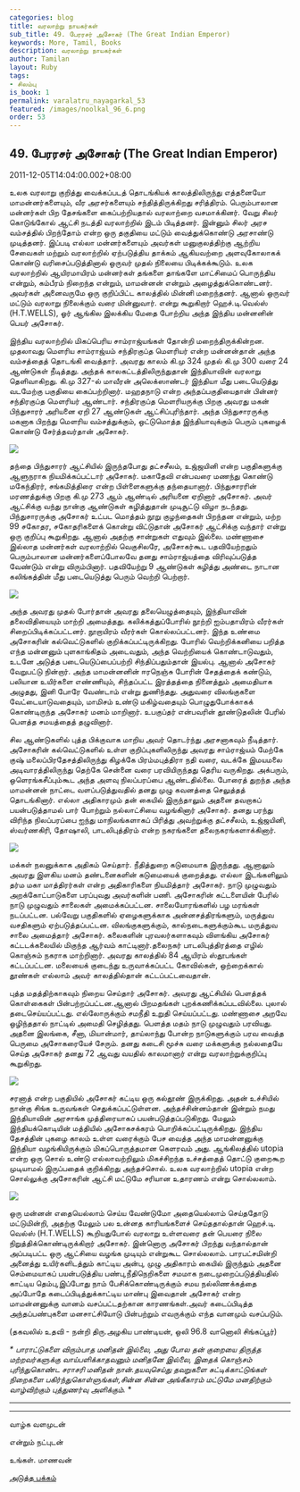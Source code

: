 ```yaml
---
categories: blog
title: வரலாற்று நாயகர்கள்
sub_title: 49. பேரரசர் அசோகர் (The Great Indian Emperor)
keywords: More, Tamil, Books
description: வரலாற்று நாயகர்கள்
author: Tamilan
layout: Ruby
tags:
- சிலம்பு
is_book: 1
permalink: varalatru_nayagarkal_53
featured: /images/noolkal_96_6.png
order: 53
---
```



## 49. பேரரசர் அசோகர் (The Great Indian Emperor)

2011-12-05T14:04:00.002+08:00

உலக வரலாறு குறித்து வைக்கப்படத் தொடங்கியக் காலத்திலிருந்து எத்தனையோ மாமன்னர்களையும், வீர அரசர்களையும் சந்தித்திருக்கிறது சரித்திரம். பெரும்பாலான மன்னர்கள் பிற தேசங்களை கைப்பற்றியதால் வரலாற்றை வசமாக்கினர். வேறு சிலர் கொடுங்கோல் ஆட்சி நடத்தி வரலாற்றில் இடம் பிடித்தனர். இன்னும் சிலர் அரச வம்சத்தில் பிறந்தோம் என்ற ஒரு தகுதியை மட்டும் வைத்துக்கொண்டு அரசாண்டு முடித்தனர். இப்படி எல்லா மன்னர்களையும் அவர்கள் மனுகுலத்திற்கு ஆற்றிய சேவைகள் மற்றும் வரலாற்றில் ஏற்படுத்திய தாக்கம் ஆகியவற்றை அளவுகோலாகக் கொண்டு வரிசைப்படுத்தினால் ஒருவர் முதல் நிலையை பிடிக்கக்கூடும். உலக வரலாற்றில் ஆயிரமாயிரம் மன்னர்கள் தங்களை தாங்களே மாட்சிமைப் பொருந்திய என்றும், கம்பீரம் நிறைந்த என்றும், மாமன்னன் என்றும் அழைத்துக்கொண்டனர். அவர்கள் அனைவருமே ஒரு குறிப்பிட்ட காலத்தில் மின்னி மறைந்தனர். ஆனால் ஒருவர் மட்டும் வரலாறு நிலைக்கும் வரை மின்னுவார். என்று கூறுகிறார் ஹெச்.டி.வெல்ஸ் (H.T.WELLS), ஓர் ஆங்கில இலக்கிய மேதை போற்றிய அந்த இந்திய மன்னனின் பெயர் அசோகர்.

இந்திய வரலாற்றில் மிகப்பெரிய சாம்ராஜ்யங்கள் தோன்றி மறைந்திருக்கின்றன. முதலாவது மெளரிய சாம்ராஜ்யம் சந்திரகுப்த மெளரியர் என்ற மன்னன்தான் அந்த வம்சத்தைத் தொடங்கி வைத்தார். அவரது காலம் கி.மு 324 முதல் கி.மு 300 வரை 24 ஆண்டுகள் நீடித்தது. அந்தக் காலகட்டத்திலிருந்துதான் இந்தியாவின் வரலாறு தெளிவாகிறது. கி.மு 327-ல் மாவீரன் அலெக்ஸாண்டர் இந்தியா மீது படையெடுத்து வடமேற்கு பகுதியை கைப்பற்றினார். மஹதநாடு என்ற அந்தப்பகுதியைதான் பின்னர் சந்திரகுப்த மெளரியர் ஆண்டார். சந்திரகுப்த மெளரியருக்கு பிறகு அவரது மகன் பிந்துசாரர் அரியனை ஏறி 27 ஆண்டுகள் ஆட்சிப்புரிந்தார். அந்த பிந்துசாரருக்கு மகனாக பிறந்து மெளரிய வம்சத்துக்கும், ஒட்டுமொத்த இந்தியாவுக்கும் பெரும் புகழைக் கொண்டு சேர்த்தவர்தான் அசோகர்.

![](http://4.bp.blogspot.com/-_dXkBdCjSas/Ttxb1T1etaI/AAAAAAAABBM/N1lfHz9HqgI/s320/ashoka2.jpg)

தந்தை பிந்துசாரர் ஆட்சியில் இருந்தபோது தட்சசீலம், உஜ்ஜயினி என்ற பகுதிகளுக்கு ஆளுநராக நியமிக்கப்பட்டார் அசோகர். மகாதேவி என்பவரை மணந்து கொண்டு மகேந்திரர், சங்கமித்திரை என்ற பிள்ளைகளுக்கு தந்தையானார். பிந்துசாரரின் மரணத்துக்கு பிறகு கி.மு 273 ஆம் ஆண்டில் அரியனை ஏறினார் அசோகர். அவர் ஆட்சிக்கு வந்து நான்கு ஆண்டுகள் கழித்துதான் முடிசூட்டு விழா நடந்தது. பிந்துசாரருக்கு அசோகர் உட்பட மொத்தம் நூறு குழந்தைகள் பிறந்தன என்றும், மற்ற 99 சகோதர, சகோதரிகளைக் கொன்று விட்டுதான் அசோகர் ஆட்சிக்கு வந்தார் என்று ஒரு குறிப்பு கூறுகிறது. ஆனால் அதற்கு சான்றுகள் எதுவும் இல்லை. மண்ணாசை இல்லாத மன்னர்கள் வரலாற்றில் வெகுசிலரே, அசோகர்கூட பதவியேற்றதும் பெரும்பாலான மன்னர்களைப்போலவே தனது சாம்ராஜ்யத்தை விரிவுப்படுத்த வேண்டும் என்று விரும்பினார். பதவியேற்று 9 ஆண்டுகள் கழித்து அண்டை நாடான கலிங்கத்தின் மீது படையெடுத்து பெரும் வெற்றி பெற்றார்.

![](http://2.bp.blogspot.com/-BLRPTG1AgoU/Ttxb9QiAr4I/AAAAAAAABBU/CpD7t-SFB8o/s320/ashoka-CZ52_l.jpg)

அந்த அவரது முதல் போர்தான் அவரது தலையெழுத்தையும், இந்தியாவின் தலைவிதியையும் மாற்றி அமைத்தது. கலிக்கத்துப்போரில் நூற்றி ஐம்பதாயிரம் வீரர்கள் சிறைப்பிடிக்கப்பட்டனர். நூறாயிரம் வீரர்கள் கொல்லப்பட்டனர். இந்த உண்மை அசோகரின் கல்வெட்டுகளில் குறிக்கப்பட்டிருக்கிறது. போரில் வெற்றிக்கனியை பறித்த எந்த மன்னனும் புளகாங்கிதம் அடைவதும், அந்த வெற்றியைக் கொண்டாடுவதும், உடனே அடுத்த படையெடுப்பைப்பற்றி சிந்திப்பதும்தான் இயல்பு. ஆனால் அசோகர் வேறுபட்டு நின்றார். அந்த மாமன்னனின் ஈரநெஞ்சு போரின் சேதத்தைக் கண்டும், பலியான உயிர்களை எண்ணியும், சிந்தப்பட்ட இரத்தத்தை நினைத்தும் அமைதியாக அழுதது, இனி போரே வேண்டாம் என்று துணிந்தது. அதுவரை விலங்குகளை வேட்டையாடுவதையும், மாமிசம் உண்டு மகிழ்வதையும் பொழுதுபோக்காகக் கொண்டிருந்த அசோகர் மனம் மாறினார். உபகுப்தர் என்பவரின் தூண்டுதலின் பேரில் பெளத்த சமயத்தைத் தழுவினார்.

சில ஆண்டுகளில் புத்த பிக்குவாக மாறிய அவர் தொடர்ந்து அரசனாகவும் நீடித்தார். அசோகரின் கல்வெட்டுகளில் உள்ள குறிப்புகளிலிருந்து அவரது சாம்ராஜ்யம் மேற்கே குஷ் மலைப்பிரதேசத்திலிருந்து கிழக்கே பிரம்மபுத்திரா நதி வரை, வடக்கே இமயமலை அடிவாரத்திலிருந்து தெற்கே சென்னை வரை பரவியிருந்தது தெரிய வருகிறது. அக்பரும், ஒளெரங்கசீப்பும்கூட அந்த அளவு நிலப்பரப்பை ஆண்டதில்லை. போரைத் துறந்த அந்த மாமன்னன் நாட்டை வளப்படுத்துவதில் தனது முழு கவனத்தை செலுத்தத் தொடங்கினார். எல்லா அதிகாரமும் தன் கையில் இருந்தாலும் அதனை தவறாகப் பயன்படுத்தாமல் பார் போற்றும் நல்லாட்சியை வழங்கினார் அசோகர். தனது பரந்து விரிந்த நிலப்பரப்பை ஐந்து மாநிலங்களாகப் பிரித்து அவற்றுக்கு தட்சசீலம், உஜ்ஜயினி, ஸ்வர்ணகிரி, தோஷாலி, பாடலிபுத்திரம் என்ற நகரங்களை தலைநகரங்களாக்கினார்.

![](http://3.bp.blogspot.com/-OWexa4oUyFc/Ttxc5DlknFI/AAAAAAAABB0/3B7FBnI3NqM/s320/map5asho.jpg)

மக்கள் நலனுக்காக அதிகம் செய்தார். நீதித்துறை கடுமையாக இருந்தது. ஆனாலும் அவரது இளகிய மனம் தண்டனைகளின் கடுமையைக் குறைத்தது. எல்லா இடங்களிலும் தர்ம மகா மாத்திரர்கள் என்ற அதிகாரிகளை நியமித்தார் அசோகர். நாடு முழுவதும் அறக்கோட்பாடுகளை பரப்புவது அவர்களின் பணி. அசோகரின் கட்டளையின் பேரில் நாடு முழுவதும் சாலைகள் அமைக்கப்பட்டன. சாலையோரங்களில் பழ மரங்கள் நடப்பட்டன. பல்வேறு பகுதிகளில் ஏழைகளுக்காக அன்னசத்திரங்களும், மருத்துவ வசதிகளும் ஏற்படுத்தப்பட்டன. விலங்குகளுக்கும், கால்நடைகளுக்கும்கூட மருத்துவ சாலை அமைத்தார் அசோகர். கலைகளின் புரவலர்களாகவும் விளங்கிய அசோகர் கட்டடக்கலையில் மிகுந்த ஆர்வம் காட்டினார்.தலைநகர் பாடலிபுத்திரத்தை எழில் கொஞ்சும் நகராக மாற்றினார். அவரது காலத்தில் 84 ஆயிரம் ஸ்தூபங்கள் கட்டப்பட்டன. மலையைக் குடைந்து உருவாக்கப்பட்ட கோவில்கள், ஒற்றைக்கால் தூண்கள் எல்லாம் அவர் காலத்தில்தான் கட்டப்பட்டவைதான்.

புத்த மதத்திற்காகவும் நிறைய செய்தார் அசோகர். அவரது ஆட்சியில் பெளத்தக் கொள்கைகள் பின்பற்றப்பட்டன.ஆனால் பிறமதங்கள் புறக்கணிக்கப்படவில்லை. புலால் தடைசெய்யப்பட்டது. எல்லோருக்கும் சமநீதி உறுதி செய்யப்பட்டது. மண்ணாசை அறவே ஒழிந்ததால் நாட்டில் அமைதி செழித்தது. பெளத்த மதம் நாடு முழுவதும் பரவியது. அதனை இலங்கை, சீனா, மியான்மார், தாய்லாந்து போன்ற நாடுகளுக்கும் பரவ வைத்த பெருமை அசோகரையேச் சேரும். தனது கடைசி மூச்சு வரை மக்களுக்கு நல்லதையே செய்த அசோகர் தனது 72 ஆவது வயதில் காலமானார் என்று வரலாற்றுக்குறிப்பு கூறுகிறது.

![](http://4.bp.blogspot.com/-d5ttY4iiMoo/TtxcG3FVvjI/AAAAAAAABBc/etqrFq1k9e4/s320/edicts_of_ashoka_main.jpg)

சரனாத் என்ற பகுதியில் அசோகர் கட்டிய ஒரு கல்தூண் இருக்கிறது. அதன் உச்சியில் நான்கு சிங்க உருவங்கள் செதுக்கப்பட்டுள்ளன. அந்தச்சின்னம்தான் இன்றும் நமது இந்தியாவின் அரசாங்க முத்திரையாகப் பயன்படுத்தப்படுகிறது. மேலும் இந்தியக்கொடியின் மத்தியில் அசோகசக்கரம் பொறிக்கப்பட்டிருக்கிறது. இந்திய தேசத்தின் புகழை காலம் உள்ள வரைக்கும் பேச வைத்த அந்த மாமன்னனுக்கு இந்தியா வழங்கியிருக்கும் மிகப்பொருத்தமான கெளரவம் அது. ஆங்கிலத்தில் utopia என்ற ஒரு சொல் உண்டு எல்லாவற்றிலும் மிகச்சிறந்த உச்சத்தைத் தொட்டு குறைகூற முடியாமல் இருப்பதைக் குறிக்கிறது அந்தச்சொல். உலக வரலாற்றில் utopia என்ற சொல்லுக்கு அசோகரின் ஆட்சி மட்டுமே சரியான உதாரணம் என்று சொல்லலாம்.

![](http://3.bp.blogspot.com/-hL5M5PpRO6w/Ttxcf5vnMrI/AAAAAAAABBk/EAEK9gmlf3M/s320/ashoka_4_lions.310171851_std.jpg)

ஒரு மன்னன் எதையெல்லாம் செய்ய வேண்டுமோ அதையெல்லாம் செய்ததோடு மட்டுமின்றி, அதற்கு மேலும் பல உன்னத காரியங்களைச் செய்ததால்தான் ஹெச்.டி. வெல்ஸ் (H.T.WELLS) கூறியதுபோல் வரலாறு உள்ளவரை தன் பெயரை நிலை நிறுத்திக்கொண்டிருக்கிறார் அசோகர். இன்னொரு அசோகர் பிறந்து வந்தால்தான் அப்படிபட்ட ஒரு ஆட்சியை வழங்க முடியும் என்றுகூட சொல்லலாம். பாரபட்சமின்றி அனைத்து உயிர்களிடத்தும் காட்டிய அன்பு, முழு அதிகாரம் கையில் இருந்தும் அதனை செம்மையாகப் பயன்படுத்திய பண்பு,நீதிநெறிகளை சமமாக நடைமுறைப்படுத்தியதில் காட்டிய தெம்பு,இப்போது நாம் பேசிக்கொண்டிருக்கும் சமய நல்லிணக்கத்தை அப்போதே கடைப்பிடித்துக்காட்டிய மாண்பு இவைதான் அசோகர் என்ற மாமன்னனுக்கு வானம் வசப்பட்டதற்கான காரணங்கள்.அவர் கடைப்பிடித்த அந்தப்பண்புகளை மனசாட்சியோடு பின்பற்றும் எவருக்கும் எந்த வானமும் வசப்படும்.

(தகவலில் உதவி - நன்றி திரு.அழகிய பாண்டியன், ஒலி 96.8 வானொலி சிங்கப்பூர்)

_* _பாராட்டுகளை விரும்பாத மனிதன் இல்லை, அது போல தன் குறையை திருத்த மற்றவர்களுக்கு வாய்பளிக்காதவனும் மனிதனே இல்லை, இதைக் கொஞ்சம் புரிந்துகொண்ட சராசரி மனிதன் நான்.தயவுசெய்து தவறுகளை சுட்டிக்காட்டுங்கள் நிறைகளை பகிர்ந்துகொள்ளுங்கள்,சின்ன சின்ன அங்கீகாரம் மட்டுமே மனதிற்கும் வாழ்விற்கும் புத்துணர்வு அளிக்கும்.__ *

* * *

* * *

வாழ்க வளமுடன்

என்றும் நட்புடன்

உங்கள். மாணவன்

[அடுத்த பக்கம்](varalatru_nayagarkal_54)